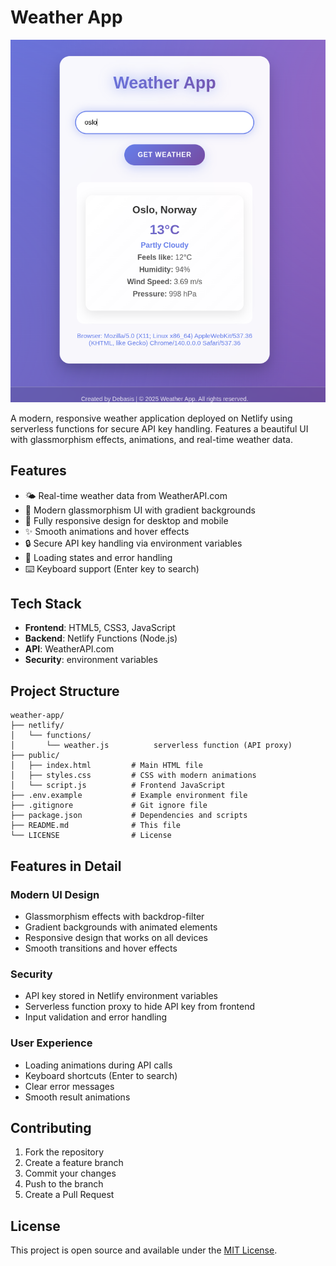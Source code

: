 
# Weather App

![Weather App Screenshot](weather.png)

A modern, responsive weather application deployed on Netlify using serverless functions for secure API key handling. Features a beautiful UI with glassmorphism effects, animations, and real-time weather data.

## Features

- 🌤️ Real-time weather data from WeatherAPI.com
- 🎨 Modern glassmorphism UI with gradient backgrounds
- 📱 Fully responsive design for desktop and mobile
- ✨ Smooth animations and hover effects
- 🔒 Secure API key handling via  environment variables
- 🚀 Loading states and error handling
- ⌨️ Keyboard support (Enter key to search)

## Tech Stack

- **Frontend**: HTML5, CSS3, JavaScript
- **Backend**: Netlify Functions (Node.js)
- **API**: WeatherAPI.com
- **Security**: environment variables


## Project Structure

```
weather-app/
├── netlify/
│   └── functions/
│       └── weather.js          serverless function (API proxy)
├── public/
│   ├── index.html         # Main HTML file
│   ├── styles.css         # CSS with modern animations
│   └── script.js          # Frontend JavaScript
├── .env.example           # Example environment file
├── .gitignore             # Git ignore file
├── package.json           # Dependencies and scripts
├── README.md              # This file
└── LICENSE                # License
```

## Features in Detail

### Modern UI Design
- Glassmorphism effects with backdrop-filter
- Gradient backgrounds with animated elements
- Responsive design that works on all devices
- Smooth transitions and hover effects

### Security
- API key stored in Netlify environment variables
- Serverless function proxy to hide API key from frontend
- Input validation and error handling

### User Experience
- Loading animations during API calls
- Keyboard shortcuts (Enter to search)
- Clear error messages
- Smooth result animations

## Contributing

1. Fork the repository
2. Create a feature branch
3. Commit your changes
4. Push to the branch
5. Create a Pull Request

## License

This project is open source and available under the [MIT License](LICENSE).
